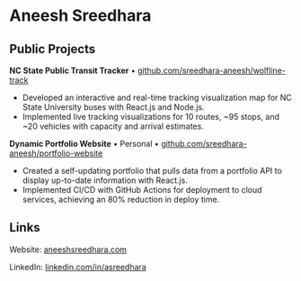 # Aneesh Sreedhara

## Public Projects

**NC State Public Transit Tracker** • [github.com/sreedhara-aneesh/wolfline-track](https://github.com/sreedhara-aneesh/wolfline-track)
- Developed an interactive and real-time tracking visualization map for NC State University buses with React.js and Node.js.
- Implemented live tracking visualizations for 10 routes, ~95 stops, and ~20 vehicles with capacity and arrival estimates.

**Dynamic Portfolio Website** • Personal • [github.com/sreedhara-aneesh/portfolio-website](https://github.com/sreedhara-aneesh/portfolio-website)
- Created a self-updating portfolio that pulls data from a portfolio API to display up-to-date information with React.js.
- Implemented CI/CD with GitHub Actions for deployment to cloud services, achieving an 80% reduction in deploy time.

## Links

Website: [aneeshsreedhara.com](https://www.aneeshsreedhara.com)

LinkedIn: [linkedin.com/in/asreedhara](https://www.linkedin.com/in/asreedhara/)

<!--
**sreedhara-aneesh/sreedhara-aneesh** is a ✨ _special_ ✨ repository because its `README.md` (this file) appears on your GitHub profile.

Here are some ideas to get you started:

- 🔭 I’m currently working on ...
- 🌱 I’m currently learning ...
- 👯 I’m looking to collaborate on ...
- 🤔 I’m looking for help with ...
- 💬 Ask me about ...
- 📫 How to reach me: ...
- 😄 Pronouns: ...
- ⚡ Fun fact: ...
-->
